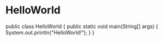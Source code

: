 # HelloWorld
public class HelloWorld {
	public static void main(String[] args) {
		System.out.println("HelloWorld!");
	}
}
